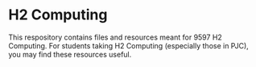 # H2 Computing

This respository contains files and resources meant for 9597 H2 Computing. For students taking H2 Computing (especially those in PJC), you may find these resources useful.
